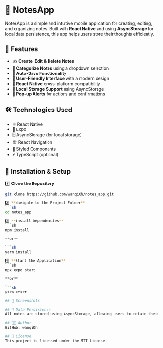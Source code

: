 # 📝 NotesApp

NotesApp is a simple and intuitive mobile application for creating, editing, and organizing notes. Built with **React Native** and using **AsyncStorage** for local data persistence, this app helps users store their thoughts efficiently.

## 📌 Features

- ✍️ **Create, Edit & Delete Notes**  
- 📂 **Categorize Notes** using a dropdown selection  
- 🔄 **Auto-Save Functionality**  
- 🎨 **User-Friendly Interface** with a modern design  
- 📱 **React Native** cross-platform compatibility  
- 📁 **Local Storage Support** using AsyncStorage  
- 🔔 **Pop-up Alerts** for actions and confirmations  

## 🛠️ Technologies Used

- ⚛️ React Native
- 📱 Expo
- 🗄️ AsyncStorage (for local storage)
- 🏗️ React Navigation
- 🎨 Styled Components
- ⚡ TypeScript (optional)

## 🚀 Installation & Setup

1️⃣ **Clone the Repository**
```sh
git clone https://github.com/wanqiOh/notes_app.git

2️⃣ **Navigate to the Project Folder**
```sh
cd notes_app

3️⃣ **Install Dependencies**
```sh
npm install

**or**

```sh
yarn install

4️⃣ **Start the Application**
```sh
npx expo start

**or**

```sh
yarn start

## 📸 Screenshots

## 💾 Data Persistence
All notes are stored using AsyncStorage, allowing users to retain their notes even after restarting the app.

## 👨‍💻 Author
GitHub: wanqiOh

## 📜 License
This project is licensed under the MIT License.